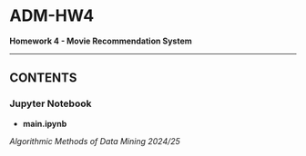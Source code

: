 # ADM-HW4

**Homework 4 - Movie Recommendation System**

---
## CONTENTS ##

### Jupyter Notebook ###
* **main.ipynb**

*Algorithmic Methods of Data Mining 2024/25*
